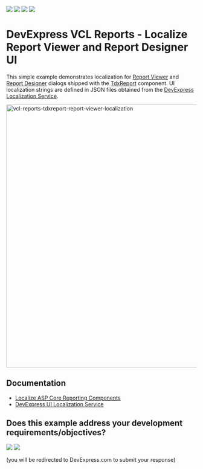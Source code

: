 <!-- default badges list -->
![](https://img.shields.io/endpoint?url=https://codecentral.devexpress.com/api/v1/VersionRange/1048527919/25.1.4%2B)
[![](https://img.shields.io/badge/Open_in_DevExpress_Support_Center-FF7200?style=flat-square&logo=DevExpress&logoColor=white)](https://supportcenter.devexpress.com/ticket/details/T1305951)
[![](https://img.shields.io/badge/📖_How_to_use_DevExpress_Examples-e9f6fc?style=flat-square)](https://docs.devexpress.com/GeneralInformation/403183)
[![](https://img.shields.io/badge/💬_Leave_Feedback-feecdd?style=flat-square)](#does-this-example-address-your-development-requirementsobjectives)
<!-- default badges end -->
# DevExpress VCL Reports - Localize Report Viewer and Report Designer UI

This simple example demonstrates localization for [Report Viewer](https://docs.devexpress.com/XtraReports/401850/web-reporting/web-document-viewer) and [Report Designer](https://docs.devexpress.com/XtraReports/119176/web-reporting/web-end-user-report-designer) dialogs shipped with the [TdxReport](https://docs.devexpress.com/VCL/dxReport.TdxReport) component. UI localization strings are defined in JSON files obtained from the [DevExpress Localization Service](https://localization.devexpress.com/).

<img width="1049" height="697" alt="vcl-reports-tdxreport-report-viewer-localization" src="https://github.com/user-attachments/assets/8e2366ae-501e-4b53-a8d9-865ba7155a2c" />

## Documentation

* [Localize ASP Core Reporting Components](https://docs.devexpress.com/XtraReports/400932/web-reporting/common-features/localization/localization-in-asp-net-core-reporting-applications)
* [DevExpress UI Localization Service](https://docs.devexpress.com/GeneralInformation/16235/localization/localization-service)

<!-- feedback -->
## Does this example address your development requirements/objectives?

[<img src="https://www.devexpress.com/support/examples/i/yes-button.svg"/>](https://www.devexpress.com/support/examples/survey.xml?utm_source=github&utm_campaign=vcl-reports-localize&~~~was_helpful=yes) [<img src="https://www.devexpress.com/support/examples/i/no-button.svg"/>](https://www.devexpress.com/support/examples/survey.xml?utm_source=github&utm_campaign=vcl-reports-localize&~~~was_helpful=no)

(you will be redirected to DevExpress.com to submit your response)
<!-- feedback end -->
